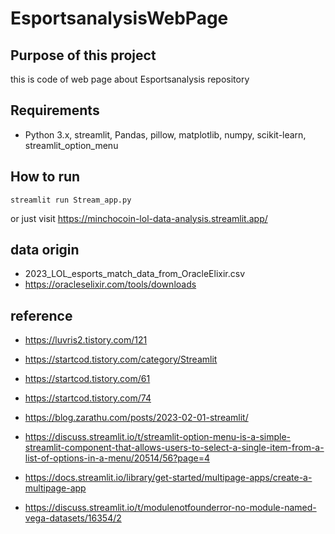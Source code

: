 # EsportsanalysisWebPage

## Purpose of this project
this is code of web page about Esportsanalysis repository

## Requirements
 - Python 3.x, streamlit, Pandas, pillow, matplotlib, numpy, scikit-learn, streamlit_option_menu

## How to run

```
streamlit run Stream_app.py
```
or just visit https://minchocoin-lol-data-analysis.streamlit.app/
## data origin
 - 2023_LOL_esports_match_data_from_OracleElixir.csv 
 - https://oracleselixir.com/tools/downloads

## reference
 - https://luvris2.tistory.com/121
 - https://startcod.tistory.com/category/Streamlit
  - https://startcod.tistory.com/61
  - https://startcod.tistory.com/74
 - https://blog.zarathu.com/posts/2023-02-01-streamlit/
 - https://discuss.streamlit.io/t/streamlit-option-menu-is-a-simple-streamlit-component-that-allows-users-to-select-a-single-item-from-a-list-of-options-in-a-menu/20514/56?page=4

 - https://docs.streamlit.io/library/get-started/multipage-apps/create-a-multipage-app

 - https://discuss.streamlit.io/t/modulenotfounderror-no-module-named-vega-datasets/16354/2
